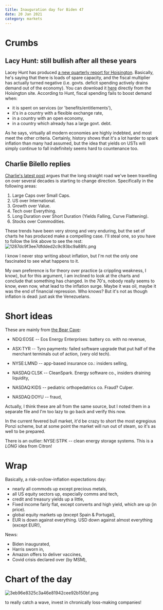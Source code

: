 ```yaml
---
title: Inauguration day for Biden 47
date: 20 Jan 2021
category: markets
---
```


# Crumbs

## Lacy Hunt: still bullish after all these years
Lacey Hunt has produced [a new quarterly report for Hoisington](https://seekingalpha.com/article/4399720-hoisington-investment-management-q4-2020-investor-letter). Basically, he's saying that there is loads of spare capacity, and the fiscal multiplier  has actually turned negative (i.e. govts. deficit spending actively drains demand out of the economy). You can download it [here](https://hoisington.com/pdf/HIM2020Q4NP.pdf) directly from the Hoisington site. 
According to Hunt, fiscal spending fails to boost demand when:

- it is spent on services (or 'benefits/entitlements'),
- it's in a country with a flexible exchange rate,
- in a country with an open economy,
- in a country which already has a large govt. debt.

As he says, virtually all modern economies are highly indebted, and most meet the other criteria. 
Certainly, history shows that it's a lot harder to spark inflation than many had assumed, but the idea that yields on USTs will simply continue to fall indefinitely seems hard to countenance too.

## Charlie Bilello replies

[Charlie's latest post](https://compoundadvisors.com/2021/when-secular-trends-reverse) argues that the long straight road we've been travelling on over several decades is starting to change direction. Specifically in the following areas:

1.  Large Caps over Small Caps.
2.  US over International.
3.  Growth over Value.
4.  Tech over Everything.
5.  Long Duration over Short Duration (Yields Falling, Curve Flattening).
6.  Stocks over Commodities. 

These trends have been very strong and very enduring, but the set of charts he has produced make a compelling case.
I'll steal one, so you have to follow the link above to see the rest:
![1287dc9f3ee7dfdded2c9c93bc9a88fc.png]({attach}1287dc9f3ee7dfdded2c9c93bc9a88fc.png)

I know I never stop writing about inflation, but I'm not the only one fascinated to see what happens to it.

My own preference is for theory over practice (a crippling weakness, I know), but for this argument, I am inclined to look at the charts and conclude that something has changed. 
In the 70's, nobody really seems to know, even now, what lead to the inflation surge. 
Maybe it was oil, maybe it was the end of financial repression. 
Who knows? But it's not as though inflation is dead: just ask the Venezuelans. 

# Short ideas

These are mainly from [the Bear Cave](https://thebearcave.substack.com):

- NDQ:EOSE -- Eos Energy Enterprises: battery co. with no revenue,

- ASX:TYR -- Tyro payments: failed software upgrade that put half of the merchant terminals out of action, (very old tech).

- NYSE:LMND -- app-based insurance co.: insiders selling,

- NASDAQ:CLSK -- CleanSpark. Energy software co., insiders draining liquidity,

- NASDAQ:KIDS -- pediatric orthopedatrics co. Fraud? Culper.

- NASDAQ:DOYU -- fraud,

Actually, I think these are all from the same source, but I noted them in a separate file and I'm too lazy to go back and verify this now.

In the current fevered bull market, it'd be crazy to short the most egregious Ponzi scheme, but at some point the market will run out of steam, so it's as well to be prepared.

There is an outlier: NYSE:STPK -- clean energy storage systems. This is a *LONG* idea from Citron!

# Wrap

Basically, a risk-on/low-inflation expectations day:

- nearly all commods up except precious metals,
- all US equity sectors up, especially comms and tech,
- credit and treasury yields up a little,
- Fixed income fairly flat, except converts and high yield, which are up (in price).
- global equity markets up (except Spain & Portugal),
- EUR is down against everything. USD down against almost everything (except EUR!),

News:

- Biden inaugurated,
- Harris sworn in,
- Amazon offers to deliver vaccines,
- Covid crisis declared over (by MSM),

# Chart of the day

![3eb96e8325c3a46e81942cee92b150bf.png]({attach}3eb96e8325c3a46e81942cee92b150bf.png)

to really catch a wave, invest in chronically loss-making companies!
